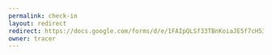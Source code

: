 ```yaml
---
permalink: check-in
layout: redirect
redirect: https://docs.google.com/forms/d/e/1FAIpQLSf33TBnKoiaJE5f7cH53QTAeSEYcJvoArGs39q5XRvO0Jj9ww/viewform
owner: tracer
---
```

